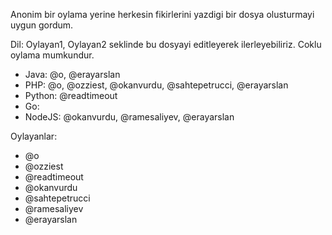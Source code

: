 Anonim bir oylama yerine herkesin fikirlerini yazdigi bir dosya olusturmayi uygun gordum.

Dil: Oylayan1, Oylayan2 seklinde bu dosyayi editleyerek ilerleyebiliriz. Coklu oylama mumkundur.

* Java: @o, @erayarslan
* PHP: @o, @ozziest, @okanvurdu, @sahtepetrucci, @erayarslan
* Python: @readtimeout
* Go:
* NodeJS: @okanvurdu, @ramesaliyev, @erayarslan 

Oylayanlar:

* @o
* @ozziest
* @readtimeout
* @okanvurdu
* @sahtepetrucci
* @ramesaliyev
* @erayarslan
